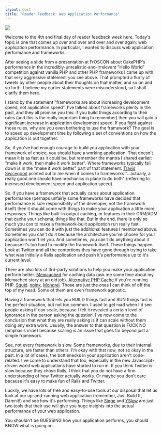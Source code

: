 ```yaml
--- 
layout: post
title: "Reader Feedback: Web Application Performance"
---
```

<p>
<img src="https://www.littlehart.net/images/web-app-development.png"/>
</p>
<p>
Welcome to the 4th and final day of reader feedback week here.  Today's topic is one that comes up over and over and over and over again:  web application performance.  In particular, I wanted to discuss web application performance and frameworks.
</p>
<p>After seeing a slide from a presentation at FrOSCON about CakePHP's performance in the incredibly-unrealistic-and-irrelevant "Hello World" competition against vanilla PHP and other PHP frameworks I came up with that very aggressive statement you see above.  That prompted a flurry of tweets by other people about their thoughts on that matter, and so on and so forth.  I believe my earlier statements were misunderstood, so I shall clarify them here.
</p>
<p>
I stand by the statement "frameworks are about increasing development speed, not application speed".  I've talked about frameworks plenty in the past, and they all promise you this:  if you build things according to their rules (and this is the really important thing to remember) then you will gain a significant increase in application development speed.  If you fight against those rules, why are you even bothering to use the framework?  The goal is to speed up development time by following a set of conventions on how the application is put together.
</p>
<p>
So, if you've had enough courage to build you application with your framework of choice, you should have a working application.  That doesn't mean it is as fast as it could be, but remember the mantra I shared earlier:  "make it work, then make it work better".  Where frameworks typically fall down is in the "make it work better" part of that statement.  <a href="http://www.travisswicegood.com/">Travis Swicegood</a> pointed out to me when it comes to frameworks "...actually, a really good one should have mechanics in place to do both" (referring to increased development speed and application speed).
</p>
<p>
So, if you have a framework that actually cares about application performance (perhaps unfairly some frameworks have decided that performance is sole responsibility of the developer, not the framework itself) then it should come with things to make your application a little more responses.  Things like built-in output caching, or features in their ORM/ADM that cache your schema, things like that.  But in the end, there is only so much you can to make a framework-built application run really fast.  Sometimes you can do it with just the additional features I mentioned above.  Sometimes you can't do it because the architecture you've chosen for your application won't let you.  And sometimes, you can't do anything about it because it's too hard to modify the framework itself.  These things happen.  Look at Twitter and all the contortions they have gone through trying to take what was initially a Rails application and push it's performance up to it's current level.
</p>
<p>
There are also lots of 3rd-party solutions to help you make your application perform better.  <a href="http://www.danga.com/memcached/">Memcached</a> for caching data (ask me some time about my Memached story at an old job). <a href="http://pecl.php.net/package/APC">Alternative PHP Cache</a> if you're running PHP.  <a href="http://www.squid-cache.org/">Squid</a>.  <a href="http://nginx.net/">nginx</a>.  <a href="http://mongrel.rubyforge.org/">Mongrel</a>.  Those are just the ones I can think of off the top of my head.  Some of them are even framework agnostic.</p>
<p>
Having a framework that lets you BUILD things fast and RUN things fast is the perfect situation, but not too common.  I used to get mad when I'd see people asking if <insert framework here> can scale, because I felt it revealed a certain level of ignorance in the person asking the question.  I've now come to the conclusion that what they are really asking is if </insert><insert framework here> can scale without them doing any extra work.  Usually, the answer to that question is FUCK NO (emphasis mine) because scaling is an issue that goes far beyond just a simple framework.
</insert></p>
<p>
See, not every framework is slow.  Some frameworks, due to their internal structure, are faster than others.  I'm okay with that now, not so okay in the past.  In a lot of cases, the bottlenecks in your application aren't code-related.  I've come to understand that too, especially in the new Javascript-driven world web applications have started to run in.  If you think Twitter is slow because they chose Rails, I think that you do not have a firm understanding of how Twitter actually works.  Or maybe you don't care because it's easy to make fun of Rails and Twitter.
</p>
<p>
Luckily, we have lots of free and easy-to-use tools at our disposal that let us look at our up-and-running web application (remember, Just Build It, Damnit!) and see how it's performing.  Things like <a href="http://www.joedog.org/JoeDog/Siege">Siege</a> and <a href="http://developer.yahoo.com/yslow/">YSlow</a> are just two tools that their use will give you huge insights into the actual performance of your web application.
</p><p>
You shouldn't be GUESSING how your application performs, you should KNOW what is going on.
</p>
